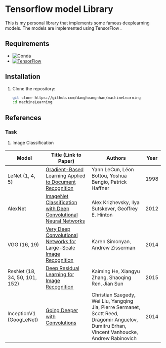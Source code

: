 # Tensorflow model Library

This is my personal library that implements some famous deeplearning models. The models are implemented using TensorFlow .

## Requirements

- ![Conda](https://img.shields.io/badge/Conda-4.13.0-brightgreen)
- [![TensorFlow](https://img.shields.io/badge/TensorFlow-2.8.0-blue?logo=tensorflow)](https://tensorflow.org/)

## Installation

1. Clone the repository:

   ```bash
   git clone https://github.com/danghoangnhan/machineLearning
   cd machineLearning
   ```


## References
### Task 
   1. Image Classification

| Model                   | Title (Link to Paper)                                                                                                   | Authors                                              | Year |
|-------------------------|------------------------------------------------------------------------------------------------------------------------|------------------------------------------------------|------|
| LeNet (1, 4, 5)         | [Gradient-Based Learning Applied to Document Recognition](http://yann.lecun.com/exdb/publis/pdf/lecun-01a.pdf)          | Yann LeCun, Léon Bottou, Yoshua Bengio, Patrick Haffner | 1998 |
| AlexNet                 | [ImageNet Classification with Deep Convolutional Neural Networks](https://papers.nips.cc/paper/4824-imagenet-classification-with-deep-convolutional-neural-networks.pdf) | Alex Krizhevsky, Ilya Sutskever, Geoffrey E. Hinton    | 2012 |
| VGG (16, 19)            | [Very Deep Convolutional Networks for Large-Scale Image Recognition](https://arxiv.org/abs/1409.1556)                    | Karen Simonyan, Andrew Zisserman                      | 2014 |
| ResNet (18, 34, 50, 101, 152) | [Deep Residual Learning for Image Recognition](https://arxiv.org/abs/1512.03385)                                       | Kaiming He, Xiangyu Zhang, Shaoqing Ren, Jian Sun      | 2015 |
| InceptionV1 (GoogLeNet) | [Going Deeper with Convolutions](https://arxiv.org/abs/1409.4842)                                                      | Christian Szegedy, Wei Liu, Yangqing Jia, Pierre Sermanet, Scott Reed, Dragomir Anguelov, Dumitru Erhan, Vincent Vanhoucke, Andrew Rabinovich | 2014 |

